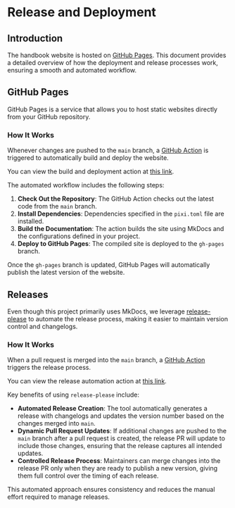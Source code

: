 # Release and Deployment

## Introduction

The handbook website is hosted on [GitHub Pages](https://pages.github.com/).
This document provides a detailed overview of how the deployment and release
processes work, ensuring a smooth and automated workflow.

## GitHub Pages

GitHub Pages is a service that allows you to host static websites directly
from your GitHub repository.

### How It Works

Whenever changes are pushed to the `main` branch, a
[GitHub Action](https://github.com/features/actions) is triggered to
automatically build and deploy the website.

You can view the build and deployment action at
[this link](https://github.com/bhklab/handbook/actions/workflows/main.yaml).

The automated workflow includes the following steps:

1. **Check Out the Repository**: The GitHub Action checks out the latest code
   from the `main` branch.
2. **Install Dependencies**: Dependencies specified in the `pixi.toml` file
   are installed.
3. **Build the Documentation**: The action builds the site using MkDocs and
   the configurations defined in your project.
4. **Deploy to GitHub Pages**: The compiled site is deployed to the `gh-pages`
   branch.

Once the `gh-pages` branch is updated, GitHub Pages will automatically publish
the latest version of the website.

## Releases

Even though this project primarily uses MkDocs, we leverage
[release-please](https://github.com/googleapis/release-please) to automate the
release process, making it easier to maintain version control and changelogs.

### How It Works

When a pull request is merged into the `main` branch, a
[GitHub Action](https://github.com/features/actions) triggers the release
process.

You can view the release automation action at
[this link](https://github.com/bhklab/handbook/actions/workflows/release-please.yaml).

Key benefits of using `release-please` include:

- **Automated Release Creation**: The tool automatically generates a release
  with changelogs and updates the version number based on the changes merged
  into `main`.
- **Dynamic Pull Request Updates**: If additional changes are pushed to the
  `main` branch after a pull request is created, the release PR will update to
  include those changes, ensuring that the release captures all intended
  updates.
- **Controlled Release Process**: Maintainers can merge changes into the
  release PR only when they are ready to publish a new version, giving them
  full control over the timing of each release.

This automated approach ensures consistency and reduces the manual effort
required to manage releases.
